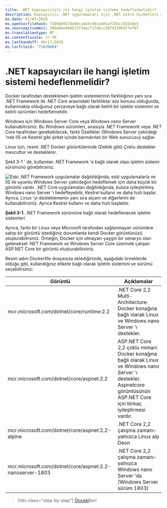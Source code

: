 ```yaml
---
title: .NET kapsayıcıları ile hangi işletim sistemi hedeflenmelidir?
description: Kapsayıcılı .NET uygulamaları için .NET mikro hizmetleri mimarisi | .NET kapsayıcıları ile hedef işletim sistemi
ms.date: 01/07/2019
ms.openlocfilehash: 7380889374e69ca4d3c981a401af703c19263de5
ms.sourcegitcommit: 289e06e904b72f34ac717dbcc5074239b977e707
ms.translationtype: MT
ms.contentlocale: tr-TR
ms.lasthandoff: 09/17/2019
ms.locfileid: "71039684"
---
```

# <a name="what-os-to-target-with-net-containers"></a>.NET kapsayıcıları ile hangi işletim sistemi hedeflenmelidir?

Docker tarafından desteklenen işletim sistemlerinin farklılığının yanı sıra .NET Framework ile .NET Core arasındaki farklılıklar söz konusu olduğunda, kullanmakta olduğunuz çerçeveye bağlı olarak belirli bir işletim sistemini ve belirli sürümleri hedeflemelidir.

Windows için Windows Server Core veya Windows nano Server kullanabilirsiniz. Bu Windows sürümleri, sırasıyla .NET Framework veya .NET Core tarafından gerekebilecek, farklı Özellikler (Windows Server çekirdeği 'nde IIS ve Kestrel gibi şirket içinde barındırılan bir Web sunucusu) sağlar.

Linux için, resmi .NET Docker görüntülerinde (Deklik gibi) Çoklu destekler mevcuttur ve desteklenir.

Şekil 3-1 ' de, kullanılan .NET Framework 'e bağlı olarak olası işletim sistemi sürümünü görebilirsiniz.

![Eski .NET Framework uygulamalar dağıtıldığında, eski uygulamalarla ve IIS ile uyumlu Windows Server çekirdeğini hedeflemek için daha büyük bir görüntü vardır. .NET Core uygulamaları dağıtıldığında, buluta iyileştirilmiş Windows nano Server 'ı hedefleyebilir, Kestrel kullanır ve daha hızlı başlar. Ayrıca, Linux 'yi desteklemenin yanı sıra alçam ve diğerlerini de kullanabilirsiniz. Ayrıca Kestrel kullanır ve daha hızlı başlatılır.](./media/image1.png)

**Şekil 3-1.** .NET Framework sürümüne bağlı olarak hedeflenecek işletim sistemleri

Ayrıca, farklı bir Linux veya Microsoft tarafından sağlanmayan sürümlere sahip bir görüntü istediğiniz durumlarda kendi Docker görüntünüzü oluşturabilirsiniz. Örneğin, Docker için olmayan-yaygın bir senaryo olan geleneksel .NET Framework ve Windows Server Core üzerinde çalışan ASP.NET Core bir görüntü oluşturabilirsiniz.

Resim adını Dockerfile dosyanıza eklediğinizde, aşağıdaki örneklerde olduğu gibi, kullandığınız etikete bağlı olarak işletim sistemini ve sürümü seçebilirsiniz:

| Görüntü | Açıklamalar |
|-------|----------|
| mcr.microsoft.com/dotnet/core/runtime:2.2 | .NET Core 2,2 Multi-Architecture: Docker konağına bağlı olarak Linux ve Windows nano Server 'ı destekler. |
| mcr.microsoft.com/dotnet/core/aspnet:2.2 | ASP.NET Core 2,2 çoklu mimari: Docker konağına bağlı olarak Linux ve Windows nano Server 'ı destekler. <br/> Aspnetcore görüntüsünün ASP.NET Core için birkaç iyileştirmesi vardır. |
| mcr.microsoft.com/dotnet/core/aspnet:2.2-alpine | .NET Core 2,2 çalışma zamanı-yalnızca Linux alp Deon |
| mcr.microsoft.com/dotnet/core/aspnet:2.2-nanoserver-1803 | .NET Core 2,2 çalışma zamanı-yalnızca Windows nano Server 'da (Windows Server sürüm 1803) |

> [!div class="step-by-step"]
> [Önceki](container-framework-choice-factors.md)İleri
> [](official-net-docker-images.md)
